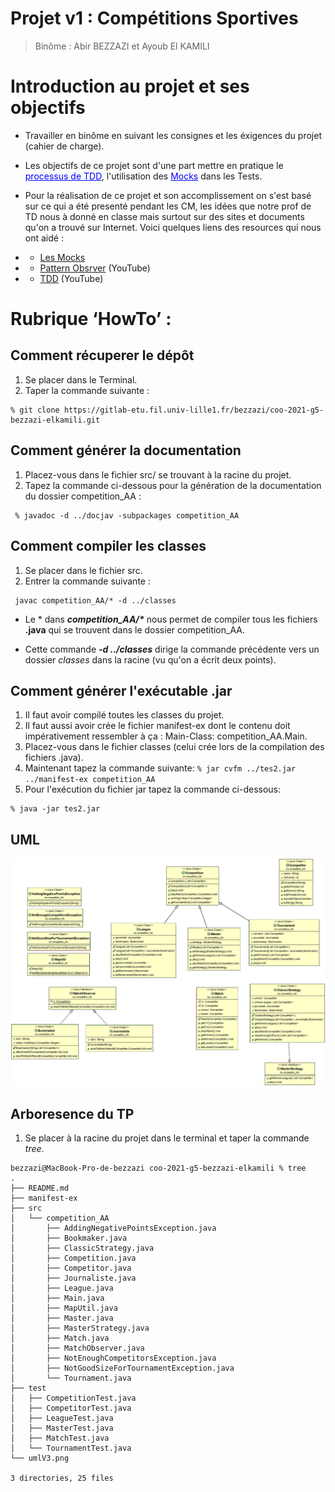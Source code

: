 
# Projet v1 : Compétitions Sportives

> Binôme : Abir BEZZAZI et Ayoub El KAMILI

# Introduction au projet et ses objectifs

- Travailler en binôme en suivant les consignes et les éxigences du projet (cahier de charge).
- Les objectifs de ce projet sont d'une part mettre en pratique le <span style="color:blue"><ins>processus de TDD</ins></span>, l'utilisation des <span style="color:blue"><ins>Mocks</ins></span> dans les Tests.  
 - Pour la réalisation de ce projet et son accomplissement on s'est basé sur ce qui a été presenté pendant les CM, les idées que notre prof de TD nous à donné en classe mais surtout sur des sites et documents qu'on a trouvé sur Internet. Voici quelques liens des resources qui nous ont aidé :

 - - [Les Mocks](https://www.jmdoudoux.fr/java/dej/chap-objets-mock.htm)  
 - - [Pattern Obsrver](https://www.youtubecomwatchv=_BpmfnqjgzQlist=PLrhzvIcii6GNjpARdnO4ueTUAVR9eMBpc&index=2) (YouTube)
 - - [TDD](https://www.youtube.com/watch?v=6wE6VhF_uNo&ab_channel=DemandeàTonton) (YouTube)

# Rubrique ‘HowTo’ :

## Comment récuperer le dépôt

1. Se placer dans le Terminal.
2. Taper la commande suivante :
   
```
% git clone https://gitlab-etu.fil.univ-lille1.fr/bezzazi/coo-2021-g5-bezzazi-elkamili.git
```


## Comment générer la documentation

1. Placez-vous dans le fichier src/ se trouvant à la racine du projet.
2. Tapez la commande ci-dessous pour la génération de la documentation du dossier competition_AA :
   
```
 % javadoc -d ../docjav -subpackages competition_AA 
```

## Comment compiler les classes 

1. Se placer dans le fichier src.
2. Entrer la commande suivante :


```
 javac competition_AA/* -d ../classes
```
  - Le * dans <strong><em>competition_AA/*</em></strong>  nous permet de compiler tous les fichiers <strong>.java</strong> qui se trouvent dans le dossier competition_AA.
  
  - Cette commande <strong><em>-d ../classes</em></strong> dirige la commande précédente vers un dossier <em>classes</em> dans la racine (vu qu'on a écrit deux points).
  
## Comment générer l'exécutable .jar

1. Il faut avoir compilé toutes les classes du projet.
2. Il faut aussi avoir crée le fichier manifest-ex dont le contenu doit impérativement ressembler à ça : Main-Class: competition_AA.Main.
3. Placez-vous dans le fichier classes (celui crée lors de la compilation des fichiers .java).
4. Maintenant tapez la commande suivante: ```% jar cvfm ../tes2.jar ../manifest-ex competition_AA```
5. Pour l'exécution du fichier jar tapez la commande ci-dessous:

```
% java -jar tes2.jar
```

## UML

![](./umlV3.png)

## Arboresence du TP

1. Se placer à la racine du projet dans le terminal et taper la commande <em>tree</em>.

```
bezzazi@MacBook-Pro-de-bezzazi coo-2021-g5-bezzazi-elkamili % tree
.
├── README.md
├── manifest-ex
├── src
│   └── competition_AA
│       ├── AddingNegativePointsException.java
│       ├── Bookmaker.java
│       ├── ClassicStrategy.java
│       ├── Competition.java
│       ├── Competitor.java
│       ├── Journaliste.java
│       ├── League.java
│       ├── Main.java
│       ├── MapUtil.java
│       ├── Master.java
│       ├── MasterStrategy.java
│       ├── Match.java
│       ├── MatchObserver.java
│       ├── NotEnoughCompetitorsException.java
│       ├── NotGoodSizeForTournamentException.java
│       └── Tournament.java
├── test
│   ├── CompetitionTest.java
│   ├── CompetitorTest.java
│   ├── LeagueTest.java
│   ├── MasterTest.java
│   ├── MatchTest.java
│   └── TournamentTest.java
└── umlV3.png

3 directories, 25 files

```